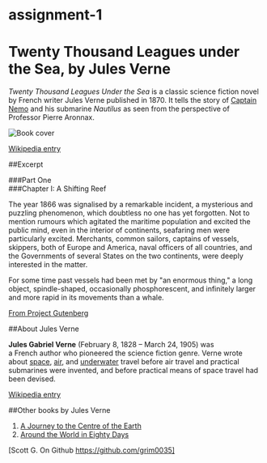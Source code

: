 assignment-1
===========
# Twenty Thousand Leagues under the Sea, by Jules Verne

*Twenty Thousand Leagues Under the Sea* is a classic science fiction novel by French writer Jules Verne published in 1870. It tells the story of [Captain Nemo](http://en.wikipedia.org/wiki/Captain_Nemo) and his submarine *Nautilus* as seen from the perspective of Professor Pierre Aronnax.

![Book cover](http://upload.wikimedia.org/wikipedia/commons/4/4e/20000_title_0a.jpg)

[Wikipedia entry](http://en.wikipedia.org/wiki/Twenty_Thousand_Leagues_Under_the_Sea)

##Excerpt

###Part One  
###Chapter I: A Shifting Reef

The year 1866 was signalised by a remarkable incident, a mysterious and puzzling phenomenon, which doubtless no one has yet forgotten. Not to mention rumours which agitated the maritime population and excited the public mind, even in the interior of continents, seafaring men were particularly excited. Merchants, common sailors, captains of vessels, skippers, both of Europe and America, naval officers of all countries, and the Governments of several States on the two continents, were deeply interested in the matter.

For some time past vessels had been met by "an enormous thing," a long object, spindle-shaped, occasionally phosphorescent, and infinitely larger and more rapid in its movements than a whale.

[From Project Gutenberg](http://www.gutenberg.org/ebooks/164)

##About Jules Verne

**Jules Gabriel Verne** (February 8, 1828 – March 24, 1905) was a French author who pioneered the science fiction genre. Verne wrote about [space](http://en.wikipedia.org/wiki/Outer_space), [air](http://en.wikipedia.org/wiki/Aircraft), and [underwater](http://en.wikipedia.org/wiki/Submarine) travel before air travel and practical submarines were invented, and before practical means of space travel had been devised.

[Wikipedia entry](http://en.wikipedia.org/wiki/Jules_Verne)

##Other books by Jules Verne

1. [A Journey to the Centre of the Earth](http://en.wikipedia.org/wiki/A_Journey_to_the_Center_of_the_Earth)
2. [Around the World in Eighty Days](http://en.wikipedia.org/wiki/Around_the_World_in_Eighty_Days)

[Scott G. On Github https://github.com/grim0035]